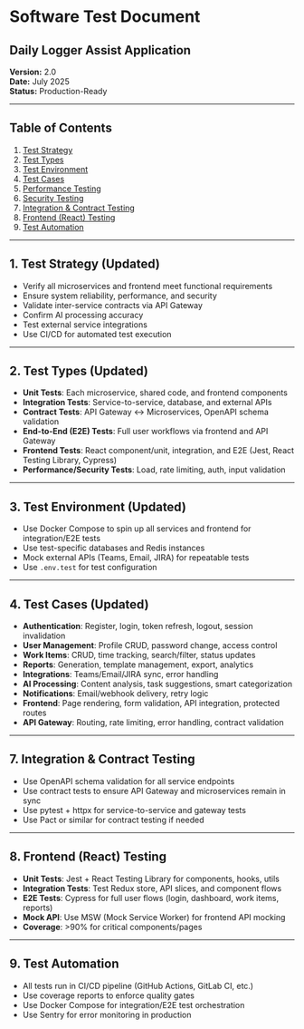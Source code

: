# Software Test Document
## Daily Logger Assist Application

**Version:** 2.0  
**Date:** July 2025  
**Status:** Production-Ready  

---

## Table of Contents

1. [Test Strategy](#1-test-strategy)
2. [Test Types](#2-test-types)
3. [Test Environment](#3-test-environment)
4. [Test Cases](#4-test-cases)
5. [Performance Testing](#5-performance-testing)
6. [Security Testing](#6-security-testing)
7. [Integration & Contract Testing](#7-integration--contract-testing)
8. [Frontend (React) Testing](#8-frontend-react-testing)
9. [Test Automation](#9-test-automation)

---

## 1. Test Strategy (Updated)
- Verify all microservices and frontend meet functional requirements
- Ensure system reliability, performance, and security
- Validate inter-service contracts via API Gateway
- Confirm AI processing accuracy
- Test external service integrations
- Use CI/CD for automated test execution

---

## 2. Test Types (Updated)
- **Unit Tests**: Each microservice, shared code, and frontend components
- **Integration Tests**: Service-to-service, database, and external APIs
- **Contract Tests**: API Gateway ↔ Microservices, OpenAPI schema validation
- **End-to-End (E2E) Tests**: Full user workflows via frontend and API Gateway
- **Frontend Tests**: React component/unit, integration, and E2E (Jest, React Testing Library, Cypress)
- **Performance/Security Tests**: Load, rate limiting, auth, input validation

---

## 3. Test Environment (Updated)
- Use Docker Compose to spin up all services and frontend for integration/E2E tests
- Use test-specific databases and Redis instances
- Mock external APIs (Teams, Email, JIRA) for repeatable tests
- Use `.env.test` for test configuration

---

## 4. Test Cases (Updated)
- **Authentication**: Register, login, token refresh, logout, session invalidation
- **User Management**: Profile CRUD, password change, access control
- **Work Items**: CRUD, time tracking, search/filter, status updates
- **Reports**: Generation, template management, export, analytics
- **Integrations**: Teams/Email/JIRA sync, error handling
- **AI Processing**: Content analysis, task suggestions, smart categorization
- **Notifications**: Email/webhook delivery, retry logic
- **Frontend**: Page rendering, form validation, API integration, protected routes
- **API Gateway**: Routing, rate limiting, error handling, contract validation

---

## 7. Integration & Contract Testing
- Use OpenAPI schema validation for all service endpoints
- Use contract tests to ensure API Gateway and microservices remain in sync
- Use pytest + httpx for service-to-service and gateway tests
- Use Pact or similar for contract testing if needed

---

## 8. Frontend (React) Testing
- **Unit Tests**: Jest + React Testing Library for components, hooks, utils
- **Integration Tests**: Test Redux store, API slices, and component flows
- **E2E Tests**: Cypress for full user flows (login, dashboard, work items, reports)
- **Mock API**: Use MSW (Mock Service Worker) for frontend API mocking
- **Coverage**: >90% for critical components/pages

---

## 9. Test Automation
- All tests run in CI/CD pipeline (GitHub Actions, GitLab CI, etc.)
- Use coverage reports to enforce quality gates
- Use Docker Compose for integration/E2E test orchestration
- Use Sentry for error monitoring in production 